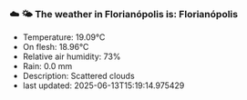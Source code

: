 ### ☁️ 🌤️  The weather in Florianópolis is: Florianópolis

- Temperature: 19.09°C
- On flesh: 18.96°C
- Relative air humidity: 73%
- Rain: 0.0 mm
- Description: Scattered clouds
- last updated: 2025-06-13T15:19:14.975429
